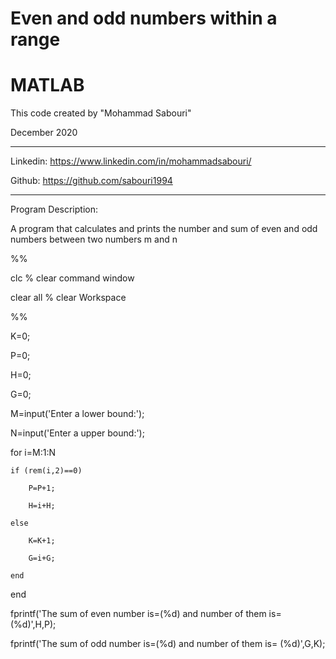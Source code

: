 # Even and odd numbers within a range

# MATLAB

This code created by "Mohammad Sabouri"

December 2020

----------------------------------------------------------

Linkedin:   https://www.linkedin.com/in/mohammadsabouri/

Github:     https://github.com/sabouri1994

----------------------------------------------------------

Program Description:

A program that calculates and prints the number and sum of even and odd numbers between two numbers m and n

%%

clc  % clear command window

clear all  % clear Workspace

%%

K=0;

P=0;

H=0;

G=0;

M=input('Enter a lower bound:');

N=input('Enter a upper bound:');

for i=M:1:N

    if (rem(i,2)==0)
	
        P=P+1;
		
        H=i+H;
		
    else
	
        K=K+1;
		
        G=i+G;
		
    end
end

fprintf('The sum of even number is=(%d) and number of them is= (%d)',H,P);

fprintf('The sum of odd number is=(%d) and number of them is= (%d)',G,K);
